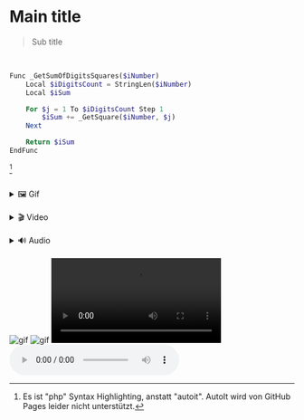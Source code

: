 # Main title

> Sub title

<br>

``` php
Func _GetSumOfDigitsSquares($iNumber)
    Local $iDigitsCount = StringLen($iNumber)
    Local $iSum

    For $j = 1 To $iDigitsCount Step 1
        $iSum += _GetSquare($iNumber, $j)
    Next

    Return $iSum
EndFunc
```
[^1]

<br>

<details class="details-reset border rounded-2">
<summary class="px-3 py-2 border-bottom">🖼 Gif</summary>

  <img src="https://www.sven-seyfert.de/news/Ardbeg.gif" alt="gif" class="d-block rounded-bottom-2 width-fit" style="max-height: 480px; text-align: center;">

</details>

<br>

<details class="details-reset border rounded-2">
<summary class="px-3 py-2 border-bottom">🎬 Video</summary>

  <video src="https://user-images.githubusercontent.com/169707/126715420-991ad821-9ac8-4b66-b79e-e0966e0f3a89.mp4" controls="controls" class="d-block rounded-bottom-2 width-fit" style="max-height: 480px;"></video>

</details>

<br>

<details class="details-reset border rounded-2">
<summary class="px-3 py-2 border-bottom">🔊 Audio</summary>

  <audio src="https://user-images.githubusercontent.com/29656921/208698872-52d2d7fc-1d58-4122-b95f-79f44f1ce5bc.mp4" controls="controls" class="d-block rounded-bottom-2 width-fit" style="max-height: 480px;"></audio>

</details>

<br>

<img src="https://www.sven-seyfert.de/news/Ardbeg.gif" alt="gif" class="d-block rounded-bottom-2 width-fit" style="max-height: 480px;">
<img src="https://www.sven-seyfert.de/news/Ardbeg.gif" alt="gif" style="max-height: 480px;">
<video src="https://user-images.githubusercontent.com/169707/126715420-991ad821-9ac8-4b66-b79e-e0966e0f3a89.mp4" controls="controls" class="d-block rounded-bottom-2 width-fit" style="max-height: 480px;"></video>
<audio src="https://user-images.githubusercontent.com/29656921/208698872-52d2d7fc-1d58-4122-b95f-79f44f1ce5bc.mp4" controls="controls" class="d-block rounded-bottom-2 width-fit" style="max-height: 480px;"></audio>

[^1]: Es ist "php" Syntax Highlighting, anstatt "autoit". AutoIt wird von GitHub Pages leider nicht unterstützt.
